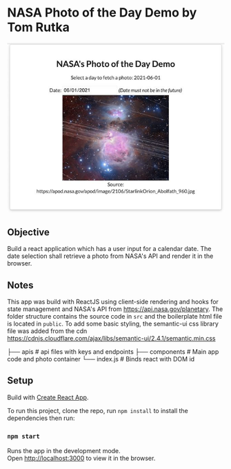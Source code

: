 # NASA Photo of the Day Demo by Tom Rutka

![Screenshot](demo-screenshot.jpg "Demo screenshot")

## Objective
Build a react application which has a user input for a calendar date. The date selection shall
retrieve a photo from NASA's API and render it in the browser.

## Notes
This app was build with ReactJS using client-side rendering and hooks for state management and NASA's API from https://api.nasa.gov/planetary. The folder structure contains the source code in `src` and the boilerplate html file is located in `public`. To add some basic styling, the semantic-ui css library file was added from the cdn https://cdnjs.cloudflare.com/ajax/libs/semantic-ui/2.4.1/semantic.min.css

├── apis              # api files with keys and endpoints
├── components 				# Main app code and photo container
└── index.js          # Binds react with DOM id

## Setup

Build with [Create React App](https://github.com/facebook/create-react-app).

To run this project, clone the repo, run `npm install` to install the dependencies then run:

### `npm start`

Runs the app in the development mode.\
Open [http://localhost:3000](http://localhost:3000) to view it in the browser.
